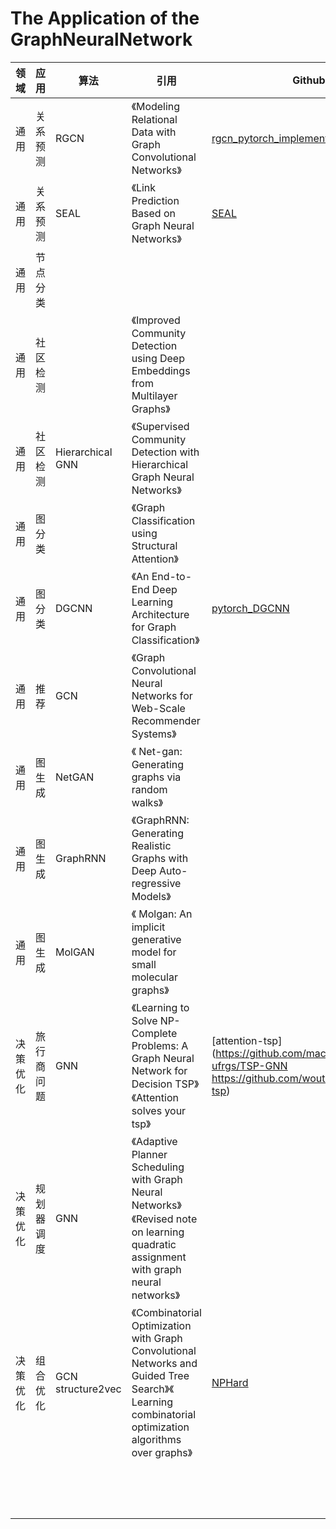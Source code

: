 # The Application of the GraphNeuralNetwork

领域  | 应用  | 算法 | 引用 | Github
 ---- | ----- | ------ |  ----- | ------
通用  |关系预测 |RGCN| 《Modeling Relational Data with Graph Convolutional Networks》 | [rgcn_pytorch_implementation](https://github.com/masakicktashiro/rgcn_pytorch_implementation) 
 通用 | 关系预测 | SEAL| 《Link Prediction Based on Graph Neural Networks》 | [SEAL](https://github.com/muhanzhang/SEAL)
通用 |节点分类  |  |   |  
通用 |社区检测  |  |《Improved Community Detection using Deep Embeddings from Multilayer Graphs》   | 
通用 |社区检测  | Hierarchical GNN |  《Supervised Community Detection with Hierarchical Graph Neural Networks》 | 
通用 | 图分类 |  | 《Graph Classification using Structural Attention》  | 
通用 | 图分类 |DGCNN  |《An End-to-End Deep Learning Architecture for Graph Classification》| [pytorch_DGCNN](https://github.com/muhanzhang/pytorch_DGCNN)
通用 | 推荐 |  GCN|  《Graph Convolutional Neural Networks for Web-Scale Recommender Systems》 | 
通用|图生成  | NetGAN  | 《 Net-gan: Generating graphs via random walks》  | 
通用| 图生成 | GraphRNN |  《GraphRNN: Generating Realistic Graphs with Deep Auto-regressive Models》 | 
通用 | 图生成 |MolGAN  | 《 Molgan: An implicit generative model for small molecular graphs》  | 
决策优化 | 旅行商问题 | GNN |  《Learning to Solve NP-Complete Problems: A Graph Neural Network for Decision TSP》《Attention solves your tsp》 | [attention-tsp](https://github.com/machine-reasoning-ufrgs/TSP-GNN https://github.com/wouterkool/attention-tsp)
决策优化 | 规划器调度 | GNN |  《Adaptive Planner Scheduling with Graph Neural Networks》《Revised note on learning quadratic assignment with graph neural networks》 | 
 决策优化| 组合优化 | GCN structure2vec |  《Combinatorial Optimization with Graph Convolutional Networks and Guided Tree Search》《 Learning combinatorial optimization algorithms over graphs》 | [NPHard](https://github.com/IntelVCL/NPHard)
 |  |  |   | 
 |  |  |   |
 |  |  |   | 
 |  |  |   | 
 |  |  |   | 
 |  |  |   | 
 |  |  |   | 
 |  |  |   | 
 |  |  |   | 
 |  |  |   | 
 |  |  |   | 
 |  |  |   | 
 |  |  |   | 
 |  |  |   | 
 |  |  |   | 
 
